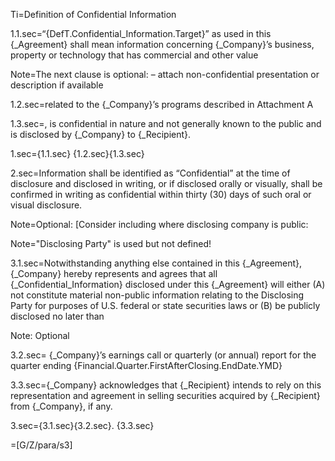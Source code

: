 Ti=Definition of Confidential Information

1.1.sec=“{DefT.Confidential_Information.Target}” as used in this {_Agreement} shall mean information concerning {_Company}’s business, property or technology that has commercial and other value

Note=The next clause is optional:  – attach non-confidential presentation or description if available

1.2.sec=related to the {_Company}’s programs described in Attachment A

1.3.sec=, is confidential in nature and not generally known to the public and is disclosed by {_Company} to {_Recipient}.

1.sec={1.1.sec} {1.2.sec}{1.3.sec}

2.sec=Information shall be identified as “Confidential” at the time of disclosure and disclosed in writing, or if disclosed orally or visually, shall be confirmed in writing as confidential within thirty (30) days of such oral or visual disclosure.

Note=Optional: [Consider including where disclosing company is public:

Note="Disclosing Party" is used but not defined!

3.1.sec=Notwithstanding anything else contained in this {_Agreement},  {_Company} hereby represents and agrees that all {_Confidential_Information} disclosed under this {_Agreement} will either (A) not constitute material non-public information relating to the Disclosing Party for purposes of U.S. federal or state securities laws or (B) be publicly disclosed no later than

Note: Optional

3.2.sec=&nbsp;{_Company}’s earnings call or quarterly (or annual) report for the quarter ending {Financial.Quarter.FirstAfterClosing.EndDate.YMD}

3.3.sec={_Company} acknowledges that {_Recipient} intends to rely on this representation and agreement in selling securities acquired by {_Recipient} from {_Company}, if any.

3.sec={3.1.sec}{3.2.sec}. {3.3.sec}

=[G/Z/para/s3]
